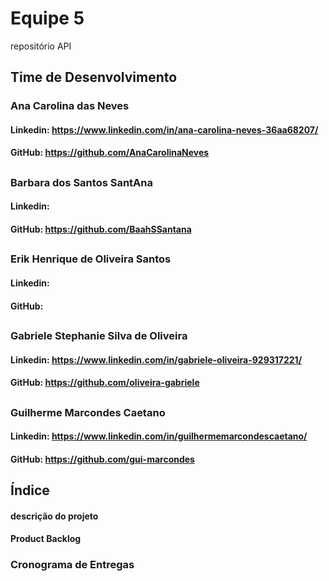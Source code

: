 # Equipe 5
repositório API

##

## Time de Desenvolvimento

### Ana Carolina das Neves 
#### Linkedin: https://www.linkedin.com/in/ana-carolina-neves-36aa68207/
#### GitHub: https://github.com/AnaCarolinaNeves

##

### Barbara dos Santos SantAna 
#### Linkedin: 
#### GitHub: https://github.com/BaahSSantana

##

### Erik Henrique de Oliveira Santos 
#### Linkedin: 
#### GitHub: 

##

### Gabriele Stephanie Silva de Oliveira
#### Linkedin: https://www.linkedin.com/in/gabriele-oliveira-929317221/ 
#### GitHub: https://github.com/oliveira-gabriele

##

### Guilherme Marcondes Caetano 
#### Linkedin: https://www.linkedin.com/in/guilhermemarcondescaetano/
#### GitHub: https://github.com/gui-marcondes

##
## Índice

#### descrição do projeto

#### Product Backlog

### Cronograma de Entregas
